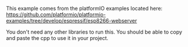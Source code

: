 This example comes from the platformIO examples located here: https://github.com/platformio/platformio-examples/tree/develop/espressif/esp8266-webserver

You don't need any other libraries to run this. You should be able to copy and paste the cpp to use it in your project.
